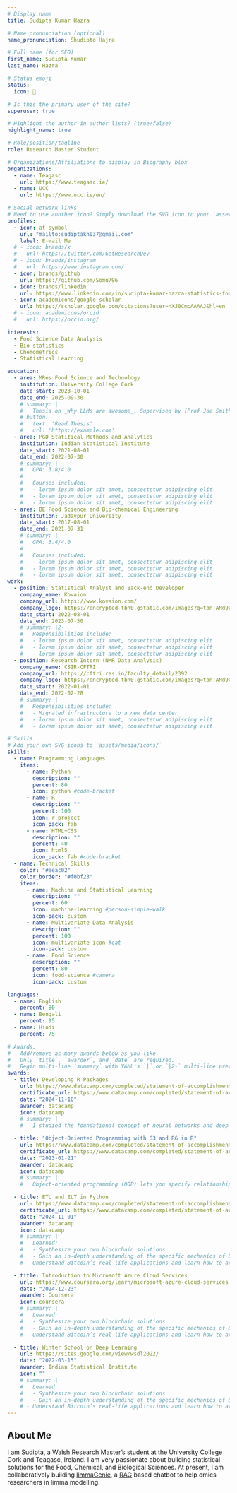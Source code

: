 ```yaml
---
# Display name
title: Sudipta Kumar Hazra

# Name pronunciation (optional)
name_pronunciation: Shudipto Hajra

# Full name (for SEO)
first_name: Sudipta Kumar
last_name: Hazra

# Status emoji
status:
  icon: 🧮

# Is this the primary user of the site?
superuser: true

# Highlight the author in author lists? (true/false)
highlight_name: true

# Role/position/tagline
role: Research Master Student

# Organizations/Affiliations to display in Biography blox
organizations:
  - name: Teagasc
    url: https://www.teagasc.ie/
  - name: UCC
    url: https://www.ucc.ie/en/

# Social network links
# Need to use another icon? Simply download the SVG icon to your `assets/media/icons/` folder.
profiles:
  - icon: at-symbol
    url: "mailto:sudiptakh037@gmail.com"
    label: E-mail Me
  # - icon: brands/x
  #   url: https://twitter.com/GetResearchDev
  # - icon: brands/instagram
  #   url: https://www.instagram.com/
  - icon: brands/github
    url: https://github.com/Somu796
  - icon: brands/linkedin
    url: https://www.linkedin.com/in/sudipta-kumar-hazra-statistics-food-science/
  - icon: academicons/google-scholar
    url: https://scholar.google.com/citations?user=hXJ0CmcAAAAJ&hl=en
  # - icon: academicons/orcid
  #   url: https://orcid.org/

interests:
  - Food Science Data Analysis
  - Bio-statistics
  - Chemometrics
  - Statistical Learning

education:
  - area: MRes Food Science and Technology
    institution: University College Cork
    date_start: 2023-10-01
    date_end: 2025-09-30
    # summary: |
    #   Thesis on _Why LLMs are awesome_. Supervised by [Prof Joe Smith](https://example.com). Presented papers at 5 IEEE conferences with the contributions being published in 2 Springer journals.
    # button:
    #   text: 'Read Thesis'
    #   url: 'https://example.com'
  - area: PGD Statitical Methods and Analytics
    institution: Indian Statistical Institute
    date_start: 2021-08-01
    date_end: 2022-07-30
    # summary: |
    #   GPA: 3.8/4.0
    #
    #   Courses included:
    #   - lorem ipsum dolor sit amet, consectetur adipiscing elit
    #   - lorem ipsum dolor sit amet, consectetur adipiscing elit
    #   - lorem ipsum dolor sit amet, consectetur adipiscing elit
  - area: BE Food Science and Bio-chemical Engineering
    institution: Jadavpur University
    date_start: 2017-08-01
    date_end: 2021-07-31
    # summary: |
    #   GPA: 3.4/4.0
    #
    #   Courses included:
    #   - lorem ipsum dolor sit amet, consectetur adipiscing elit
    #   - lorem ipsum dolor sit amet, consectetur adipiscing elit
    #   - lorem ipsum dolor sit amet, consectetur adipiscing elit
work:
  - position: Statistical Analyst and Back-end Developer
    company_name: Kovaion
    company_url: https://www.kovaion.com/
    company_logo: https://encrypted-tbn0.gstatic.com/images?q=tbn:ANd9GcSuEZvusAgMDDee8H3W2aTUX_9XUviHPvOxOw&s
    date_start: 2022-08-01
    date_end: 2023-07-30
    # summary: |2-
    #   Responsibilities include:
    #   - lorem ipsum dolor sit amet, consectetur adipiscing elit
    #   - lorem ipsum dolor sit amet, consectetur adipiscing elit
    #   - lorem ipsum dolor sit amet, consectetur adipiscing elit
  - position: Research Intern (NMR Data Analysis)
    company_name: CSIR-CFTRI
    company_url: https://cftri.res.in/faculty_detail/2392
    company_logo: https://encrypted-tbn0.gstatic.com/images?q=tbn:ANd9GcTyo9Aw-3t3xiLAXu8WbPyJygWCLl_h-IFaAg&s
    date_start: 2022-01-01
    date_end: 2022-02-28
    # summary: |
    #   Responsibilities include:
    #   - Migrated infrastructure to a new data center
    #   - lorem ipsum dolor sit amet, consectetur adipiscing elit
    #   - lorem ipsum dolor sit amet, consectetur adipiscing elit

# Skills
# Add your own SVG icons to `assets/media/icons/`
skills:
  - name: Programming Languages
    items:
      - name: Python
        description: ""
        percent: 80
        icon: python #code-bracket
      - name: R
        description: ""
        percent: 100
        icon: r-project
        icon_pack: fab
      - name: HTML+CSS
        description: ""
        percent: 40
        icon: html5
        icon_pack: fab #code-bracket
  - name: Technical Skills
    color: "#eeac02"
    color_border: "#f0bf23"
    items:
      - name: Machine and Statistical Learning
        description: ""
        percent: 60
        icon: machine-learning #person-simple-walk
        icon-pack: custom
      - name: Multivariate Data Analysis
        description: ""
        percent: 100
        icon: multivariate-icon #cat
        icon-pack: custom
      - name: Food Science
        description: ""
        percent: 80
        icon: food-science #camera
        icon-pack: custom

languages:
  - name: English
    percent: 80
  - name: Bengali
    percent: 95
  - name: Hindi
    percent: 75

# Awards.
#   Add/remove as many awards below as you like.
#   Only `title`, `awarder`, and `date` are required.
#   Begin multi-line `summary` with YAML's `|` or `|2-` multi-line prefix and indent 2 spaces below.
awards:
  - title: Developing R Packages
    url: https://www.datacamp.com/completed/statement-of-accomplishment/course/eeddc7da834f0ded04e9d10a42f6612d5f35916d
    certificate_url: https://www.datacamp.com/completed/statement-of-accomplishment/course/eeddc7da834f0ded04e9d10a42f6612d5f35916d
    date: "2024-11-10"
    awarder: datacamp
    icon: datacamp
    # summary: |
    #   I studied the foundational concept of neural networks and deep learning. By the end, I was familiar with the significant technological trends driving the rise of deep learning; build, train, and apply fully connected deep neural networks; implement efficient (vectorized) neural networks; identify key parameters in a neural network’s architecture; and apply deep learning to your own applications.

  - title: "Object-Oriented Programming with S3 and R6 in R"
    url: https://www.datacamp.com/completed/statement-of-accomplishment/course/9b8fc581a5df93307004afedc9bd3405a4be79e3
    certificate_url: https://www.datacamp.com/completed/statement-of-accomplishment/course/9b8fc581a5df93307004afedc9bd3405a4be79e3
    date: "2023-01-21"
    awarder: datacamp
    icon: datacamp
    # summary: |
    #   Object-oriented programming (OOP) lets you specify relationships between functions and the objects that they can act on, helping you manage complexity in your code. This is an intermediate level course, providing an introduction to OOP, using the S3 and R6 systems. S3 is a great day-to-day R programming tool that simplifies some of the functions that you write. R6 is especially useful for industry-specific analyses, working with web APIs, and building GUIs.

  - title: ETL and ELT in Python
    url: https://www.datacamp.com/completed/statement-of-accomplishment/course/4bf8b7b35e7b0e954a2708e20286452e36a546a1
    certificate_url: https://www.datacamp.com/completed/statement-of-accomplishment/course/4bf8b7b35e7b0e954a2708e20286452e36a546a1
    date: "2024-11-01"
    awarder: datacamp
    icon: datacamp
    # summary: |
    #   Learned:
    #   - Synthesize your own blockchain solutions
    #   - Gain an in-depth understanding of the specific mechanics of Bitcoin
    # - Understand Bitcoin’s real-life applications and learn how to attack and destroy Bitcoin, Ethereum, smart contracts and Dapps, and alternatives to Bitcoin’s Proof-of-Work consensus algorithm

  - title: Introduction to Microsoft Azure Cloud Services
    url: https://www.coursera.org/learn/microsoft-azure-cloud-services
    date: "2024-12-23"
    awarder: Coursera
    icon: coursera
    # summary: |
    #   Learned:
    #   - Synthesize your own blockchain solutions
    #   - Gain an in-depth understanding of the specific mechanics of Bitcoin
    # - Understand Bitcoin’s real-life applications and learn how to attack and destroy Bitcoin, Ethereum, smart contracts and Dapps, and alternatives to Bitcoin’s Proof-of-Work consensus algorithm

  - title: Winter School on Deep Learning
    url: https://sites.google.com/view/wsdl2022/
    date: "2022-03-15"
    awarder: Indian Statistical Institute
    icon: ""
    # summary: |
    #   Learned:
    #   - Synthesize your own blockchain solutions
    #   - Gain an in-depth understanding of the specific mechanics of Bitcoin
    # - Understand Bitcoin’s real-life applications and learn how to attack and destroy Bitcoin, Ethereum, smart contracts and Dapps, and alternatives to Bitcoin’s Proof-of-Work consensus algorithm
---
```


## About Me

I am Sudipta, a Walsh Research Master’s student at the University College Cork and Teagasc, Ireland. I am very passionate about building statistical solutions for the Food, Chemical, and Biological Sciences. At present, I am collaboratively building [limmaGenie](https://limma-bot-cravd3dyaqhkegf8.eastus-01.azurewebsites.net/), a [RAG](https://www.google.com/search?q=RAG&rlz=1C1GCEB_enIE1119IE1119&oq=RAG&gs_lcrp=EgZjaHJvbWUyBggAEEUYOTIGCAEQRRg7MgYIAhBFGD0yBggDEEUYPTIGCAQQRRg90gEIMTAwM2owajGoAgCwAgA&sourceid=chrome&ie=UTF-8) based chatbot to help omics researchers in limma modelling.

